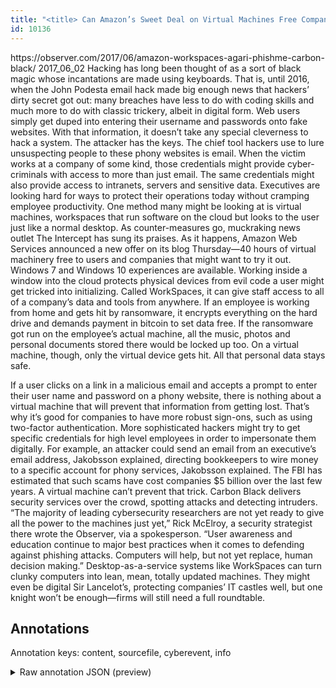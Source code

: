```yaml
---
title: "<title> Can Amazon’s Sweet Deal on Virtual Machines Free Companies From Phishing Threats?   </title>"
id: 10136
---
```


<title> Can Amazon’s Sweet Deal on Virtual Machines Free Companies From Phishing Threats?   </title>
<source> https://observer.com/2017/06/amazon-workspaces-agari-phishme-carbon-black/ </source>
<date> 2017_06_02 </date>
<text>
Hacking has long been thought of as a sort of black magic whose incantations are made using keyboards. That is, until 2016, when the John Podesta email hack made big enough news that hackers’ dirty secret got out: many breaches have less to do with coding skills and much more to do with classic trickery, albeit in digital form. Web users simply get duped into entering their username and passwords onto fake websites. With that information, it doesn’t take any special cleverness to hack a system. The attacker has the keys.
The chief tool hackers use to lure unsuspecting people to these phony websites is email. When the victim works at a company of some kind, those credentials might provide cyber-criminals with access to more than just email. The same credentials might also provide access to intranets, servers and sensitive data. Executives are looking hard for ways to protect their operations today without cramping employee productivity.
One method many might be looking at is virtual machines, workspaces that run software on the cloud but looks to the user just like a normal desktop. As counter-measures go, muckraking news outlet The Intercept has sung its praises. As it happens, Amazon Web Services announced a new offer on its blog Thursday—40 hours of virtual machinery free to users and companies that might want to try it out. Windows 7 and Windows 10 experiences are available.
Working inside a window into the cloud protects physical devices from evil code a user might get tricked into initializing. Called WorkSpaces, it can give staff access to all of a company’s data and tools from anywhere.
If an employee is working from home and gets hit by ransomware, it encrypts everything on the hard drive and demands payment in bitcoin to set data free. If the ransomware got run on the employee’s actual machine, all the music, photos and personal documents stored there would be locked up too. On a virtual machine, though, only the virtual device gets hit. All that personal data stays safe.

If a user clicks on a link in a malicious email and accepts a prompt to enter their user name and password on a phony website, there is nothing about a virtual machine that will prevent that information from getting lost. That’s why it’s good for companies to have more robust sign-ons, such as using two-factor authentication.
More sophisticated hackers might try to get specific credentials for high level employees in order to impersonate them digitally. For example, an attacker could send an email from an executive’s email address, Jakobsson explained, directing bookkeepers to wire money to a specific account for phony services, Jakobsson explained. The FBI has estimated that such scams have cost companies $5 billion over the last few years.
A virtual machine can’t prevent that trick.
Carbon Black delivers security services over the crowd, spotting attacks and detecting intruders. “The majority of leading cybersecurity researchers are not yet ready to give all the power to the machines just yet,” Rick McElroy, a security strategist there wrote the Observer, via a spokesperson. “User awareness and education continue to major best practices when it comes to defending against phishing attacks. Computers will help, but not yet replace, human decision making.”
Desktop-as-a-service systems like WorkSpaces can turn clunky computers into lean, mean, totally updated machines. They might even be digital Sir Lancelot’s, protecting companies’ IT castles well, but one knight won’t be enough—firms will still need a full roundtable.
</text>



## Annotations

Annotation keys: content, sourcefile, cyberevent, info

<details>
<summary>Raw annotation JSON (preview)</summary>

```json
{
  "content": "Hacking has long been thought of as a sort of black magic whose incantations are made using keyboards. That is, until 2016, when the John Podesta email hack made big enough news that hackers\u2019 dirty secret got out: many breaches have less to do with coding skills and much more to do with classic trickery, albeit in digital form. Web users simply get duped into entering their username and passwords onto fake websites. With that information, it doesn\u2019t take any special cleverness to hack a system. The attacker has the keys. The chief tool hackers use to lure unsuspecting people to these phony websites is email. When the victim works at a company of some kind, those credentials might provide cyber-criminals with access to more than just email. The same credentials might also provide access to intranets, servers and sensitive data. Executives are looking hard for ways to protect their operations today without cramping employee productivity. One method many might be looking at is virtual machines, workspaces that run software on the cloud but looks to the user just like a normal desktop. As counter-measures go, muckraking news outlet The Intercept has sung its praises. As it happens, Amazon Web Services announced a new offer on its blog Thursday\u201440 hours of virtual machinery free to users and companies that might want to try it out. Windows 7 and Windows 10 experiences are available. Working inside a window into the cloud protects physical devices from evil code a user might get tricked into initializing. Called WorkSpaces, it can give staff access to all of a company\u2019s data and tools from anywhere. If an employee is working from home and gets hit by ransomware, it encrypts everything on the hard drive and demands payment in bitcoin to set data free. If the ransomware got run on the employee\u2019s actual machine, all the music, photos and personal documents stored there would be locked up too. On a virtual machine, though, only the virtual device gets hit. All that personal data stays safe.  If a user clicks on a link in a malicious email and accepts a prompt to enter their user name and password on a phony website, there is nothing about a virtual machine that will prevent that information from getting lost. That\u2019s why it\u2019s good for companies to have more robust sign-ons, such as using two-factor authentication. More sophisticated hackers might try to get specific credentials for high level employees in order to impersonate them digitally. For example, an attacker could send an email from an executive\u2019s email address, Jakobsson explained, directing bookkeepers to wire money to a specific account for phony services, Jakobsson explained. The FBI has estimated that such scams have cost companies $5 billion over the last few years. A virtual machine can\u2019t prevent that trick. Carbon Black delivers security services over the crowd, spotting attacks and detecting intruders. \u201cThe majority of leading cybersecurity researchers are not yet ready to give all the power to the machines just yet,\u201d Rick McElroy, a security strategist there wrote the Observer, via a spokesperson. \u201cUser awareness and education continue to major best practices when it comes to defending against phishing attacks. Computers will help, but not yet replace, human decision making.\u201d Desktop-as-a-service systems like WorkSpaces can turn clunky computers into lean, mean, totally updated machines. They might even be digital Sir Lancelot\u2019s, protecting companies\u2019 IT castles well, but one knight won\u2019t be enough\u2014firms will still need a full roundtable.",
  "sourcefile": "10136.txt",
  "cyberevent": {
    "hopper": [
      {
        "index": 0,
        "relation": "Same",
        "events": [
          {
            "index": "E4",
            "type": "Attack",
            "realis": "Generic",
            "nugget": {
              "startOffset": 1661,
              "index": "T10",
      
```
</details>
